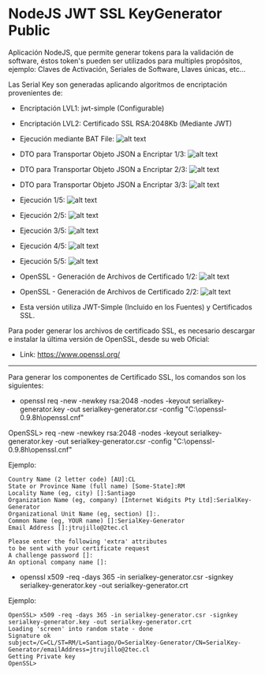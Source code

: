 # NodeJS JWT SSL KeyGenerator Public

Aplicación NodeJS, que permite generar tokens para la validación de software, éstos token's pueden ser utilizados para multiples propósitos, ejemplo: Claves de Activación, Seriales de Software, Llaves únicas, etc...

Las Serial Key son generadas aplicando algoritmos de encriptación provenientes de:

- Encriptación LVL1: jwt-simple (Configurable)
- Encriptación LVL2: Certificado SSL RSA:2048Kb (Mediante JWT)

- Ejecución mediante BAT File:
![alt text](https://github.com/jtrujilloh/NodeJS-JWT-SSL-KeyGenerator-Public/blob/master/000%20-%20Start.JPG)

- DTO para Transportar Objeto JSON a Encriptar 1/3:
![alt text](https://github.com/jtrujilloh/NodeJS-JWT-SSL-KeyGenerator-Public/blob/master/008%20-%20DTO%20Transport.JPG)

- DTO para Transportar Objeto JSON a Encriptar 2/3:
![alt text](https://github.com/jtrujilloh/NodeJS-JWT-SSL-KeyGenerator-Public/blob/master/009%20-%20DTO%20Transport.JPG)

- DTO para Transportar Objeto JSON a Encriptar 3/3:
![alt text](https://github.com/jtrujilloh/NodeJS-JWT-SSL-KeyGenerator-Public/blob/master/011%20-%20DTO%20Transport.JPG)

- Ejecución 1/5:
![alt text](https://github.com/jtrujilloh/NodeJS-JWT-SSL-KeyGenerator-Public/blob/master/001%20-%20Excec.JPG)

- Ejecución 2/5:
![alt text](https://github.com/jtrujilloh/NodeJS-JWT-SSL-KeyGenerator-Public/blob/master/002%20-%20Excec.JPG)

- Ejecución 3/5:
![alt text](https://github.com/jtrujilloh/NodeJS-JWT-SSL-KeyGenerator-Public/blob/master/003%20-%20Excec.JPG)

- Ejecución 4/5:
![alt text](https://github.com/jtrujilloh/NodeJS-JWT-SSL-KeyGenerator-Public/blob/master/004%20-%20Excec.JPG)

- Ejecución 5/5:
![alt text](https://github.com/jtrujilloh/NodeJS-JWT-SSL-KeyGenerator-Public/blob/master/005%20-%20Excec.JPG)

- OpenSSL - Generación de Archivos de Certificado 1/2:
![alt text](https://github.com/jtrujilloh/NodeJS-JWT-SSL-KeyGenerator-Public/blob/master/006%20-%20PowerShell%20(x86).JPG)

- OpenSSL - Generación de Archivos de Certificado 2/2:
![alt text](https://github.com/jtrujilloh/NodeJS-JWT-SSL-KeyGenerator-Public/blob/master/007%20-%20Claves%20y%20Certificados.JPG)

- Esta versión utiliza JWT-Simple (Incluido en los Fuentes) y Certificados SSL.

Para poder generar los archivos de certificado SSL, es necesario descargar e instalar la última versión de OpenSSL, desde su web Oficial:

- Link: https://www.openssl.org/

--------------------------------------------------------------------------------------------------

Para generar los componentes de Certificado SSL, los comandos son los siguientes:

- openssl req -new -newkey rsa:2048 -nodes -keyout serialkey-generator.key -out serialkey-generator.csr -config "C:\openssl-0.9.8h\openssl.cnf"

OpenSSL> req -new -newkey rsa:2048 -nodes -keyout serialkey-generator.key -out serialkey-generator.csr -config "C:\openssl-0.9.8h\openssl.cnf"

Ejemplo:

	Country Name (2 letter code) [AU]:CL
	State or Province Name (full name) [Some-State]:RM
	Locality Name (eg, city) []:Santiago
	Organization Name (eg, company) [Internet Widgits Pty Ltd]:SerialKey-Generator
	Organizational Unit Name (eg, section) []:.
	Common Name (eg, YOUR name) []:SerialKey-Generator
	Email Address []:jtrujillo@2tec.cl

	Please enter the following 'extra' attributes
	to be sent with your certificate request
	A challenge password []:
	An optional company name []:


- openssl x509 -req -days 365 -in serialkey-generator.csr -signkey serialkey-generator.key -out serialkey-generator.crt

Ejemplo:

	OpenSSL> x509 -req -days 365 -in serialkey-generator.csr -signkey serialkey-generator.key -out serialkey-generator.crt
	Loading 'screen' into random state - done
	Signature ok
	subject=/C=CL/ST=RM/L=Santiago/O=SerialKey-Generator/CN=SerialKey-Generator/emailAddress=jtrujillo@2tec.cl
	Getting Private key
	OpenSSL>
